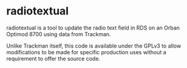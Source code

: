# radiotextual

radiotextual is a tool to update the radio text field in RDS on an Orban
Optimod 8700 using data from Trackman.

Unlike Trackman itself, this code is available under the GPLv3 to allow
modifications to be made for specific production uses without a requirement to
offer the source code.
